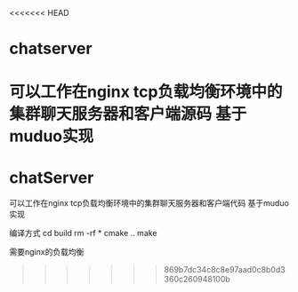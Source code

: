 <<<<<<< HEAD
# chatserver
可以工作在nginx tcp负载均衡环境中的集群聊天服务器和客户端源码  基于muduo实现
=======
# chatServer
可以工作在nginx tcp负载均衡环境中的集群聊天服务器和客户端代码 基于muduo实现

编译方式
cd build
rm -rf *
cmake ..
make

需要nginx的负载均衡
>>>>>>> 869b7dc34c8c8e97aad0c8b0d3360c260948100b
